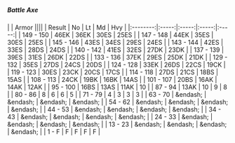 ##### Battle Axe

|      | Armor ||||
| Result | No | Lt | Md | Hvy |
|:--------:|:-----:|:-----:|:-----:|:-----:|
| 149 - 150 | 46EK | 36EK | 30ES | 25ES |
| 147 - 148 | 44EK | 35ES | 30ES | 25ES |
| 145 - 146 | 43ES | 34ES | 29ES | 24ES |
| 143 - 144 | 42ES | 33ES | 28DS | 24DS |
| 140 - 142 | 41ES | 32ES | 27DK | 23DK |
| 137 - 139 | 39ES | 31ES | 26DK | 22DS |
| 133 - 136 | 37EK | 29ES | 25DK | 21DK |
| 129 - 132 | 35ES | 27DS | 24CS | 20DS |
| 124 - 128 | 33EK | 26DS | 22CS | 19CK |
| 119 - 123 | 30ES | 23CK | 20CS | 17CS |
| 114 - 118 | 27DS | 21CS | 18BS | 15AS |
| 108 - 113 | 24CK | 19BK | 16BK | 14AS |
| 101 - 107 | 20BS | 16AK | 14AK | 12AK |
| 95 - 100 | 16BS | 13AS | 11AK | 10 |
| 87 - 94 | 13AK | 10 | 9 | 8 |
| 80 - 86 | 8 | 6 | 6 | 5 |
| 71 - 79 | 4 | 3 | 3 | 3 |
| 63 - 70 | &endash;  | &endash;  | &endash;  | &endash;  |
| 54 - 62 | &endash;  | &endash;  | &endash;  | &endash;  |
| 44 - 53 | &endash;  | &endash;  | &endash;  | &endash;  |
| 34 - 43 | &endash;  | &endash;  | &endash;  | &endash;  |
| 24 - 33 | &endash;  | &endash;  | &endash;  | &endash;  |
| 13 - 23 | &endash;  | &endash;  | &endash;  | &endash;  |
| 1 - F | F | F | F | F |
